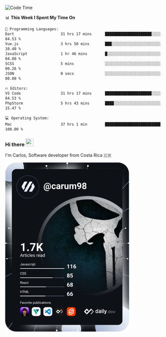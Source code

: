 
<!--START_SECTION:waka-->
![Code Time](http://img.shields.io/badge/Code%20Time-9%2C954%20hrs%207%20mins-blue)

📊 **This Week I Spent My Time On** 

```text
💬 Programming Languages: 
Dart                     31 hrs 17 mins      █████████████████████░░░░   84.53 % 
Vue.js                   3 hrs 50 mins       ███░░░░░░░░░░░░░░░░░░░░░░   10.40 % 
JavaScript               1 hr 46 mins        █░░░░░░░░░░░░░░░░░░░░░░░░   04.80 % 
SCSS                     5 mins              ░░░░░░░░░░░░░░░░░░░░░░░░░   00.26 % 
JSON                     0 secs              ░░░░░░░░░░░░░░░░░░░░░░░░░   00.00 % 

🔥 Editors: 
VS Code                  31 hrs 17 mins      █████████████████████░░░░   84.53 % 
PhpStorm                 5 hrs 43 mins       ████░░░░░░░░░░░░░░░░░░░░░   15.47 % 

💻 Operating System: 
Mac                      37 hrs 1 min        █████████████████████████   100.00 % 
```


<!--END_SECTION:waka-->

### Hi there <img src="https://media.giphy.com/media/hvRJCLFzcasrR4ia7z/giphy.gif" width="25px" height="25px">

I'm Carlos, Software developer from Costa Rica 🇨🇷

<a href="https://app.daily.dev/carum98"><img src="https://github.com/carum98/carum98/blob/main/devcard.svg" width="400" alt="Carlos Umaña Acevedo's Dev Card"/></a>
